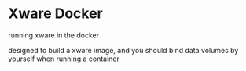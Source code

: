 # Xware Docker

running xware in the docker

designed to build a xware image, and you should bind data volumes by yourself when running a container

